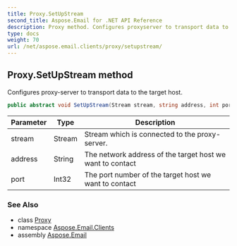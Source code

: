 ```yaml
---
title: Proxy.SetUpStream
second_title: Aspose.Email for .NET API Reference
description: Proxy method. Configures proxyserver to transport data to the target host
type: docs
weight: 70
url: /net/aspose.email.clients/proxy/setupstream/
---
```

## Proxy.SetUpStream method

Configures proxy-server to transport data to the target host.

```csharp
public abstract void SetUpStream(Stream stream, string address, int port)
```

| Parameter | Type | Description |
| --- | --- | --- |
| stream | Stream | Stream which is connected to the proxy-server. |
| address | String | The network address of the target host we want to contact |
| port | Int32 | The port number of the target host we want to contact |

### See Also

* class [Proxy](../)
* namespace [Aspose.Email.Clients](../../proxy/)
* assembly [Aspose.Email](../../../)



